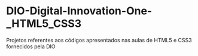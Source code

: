 # DIO-Digital-Innovation-One-_HTML5_CSS3
Projetos referentes aos códigos apresentados nas aulas de HTML5 e CSS3 fornecidos pela DIO
